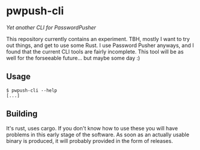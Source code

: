 pwpush-cli
================================================================================

*Yet another CLI for PasswordPusher*

This repository currently contains an experiment. TBH, mostly I want to try out
things, and get to use some Rust. I use Password Pusher anyways, and I found
that the current CLI tools are fairly incomplete. This tool will be as well for
the forseeable future... but maybe some day :)


## Usage

```
$ pwpush-cli --help
[...]
```


## Building

It's rust, uses cargo. If you don't know how to use these you will have problems
in this early stage of the software. As soon as an actually usable binary is
produced, it will probably provided in the form of releases.
